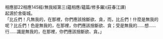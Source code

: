相應部22相應145經/無我經第三(蘊相應/蘊篇/修多羅)(莊春江譯)  
起源於舍衛城。  
「比丘們！凡無我的，在那裡，你們應該捨斷欲、貪，而，比丘們！什麼是無我的呢？比丘們！色是無我的，在那裡，你們應該捨斷欲、貪；受是無我的……想……行……識是無我的，在那裡，你們應該捨斷欲、貪。」  
  
  
